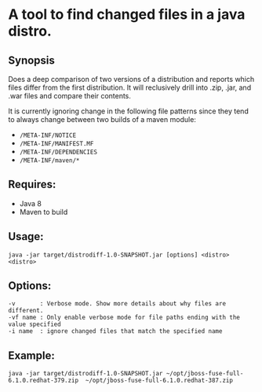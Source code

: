# A tool to find changed files in a java distro.

## Synopsis 

Does a deep comparison of two versions of a distribution and reports which files differ from the first distribution.
It will reclusively drill into .zip, .jar, and .war files and compare their contents.

It is currently ignoring change in the following file patterns since they tend to always change between two builds
of a maven module:

* `/META-INF/NOTICE`
* `/META-INF/MANIFEST.MF`
* `/META-INF/DEPENDENCIES`
* `/META-INF/maven/*`

## Requires:

* Java 8
* Maven to build

## Usage:

    java -jar target/distrodiff-1.0-SNAPSHOT.jar [options] <distro> <distro>
    
## Options:

    -v       : Verbose mode. Show more details about why files are different.
    -vf name : Only enable verbose mode for file paths ending with the value specified
    -i name  : ignore changed files that match the specified name

## Example: 

    java -jar target/distrodiff-1.0-SNAPSHOT.jar ~/opt/jboss-fuse-full-6.1.0.redhat-379.zip  ~/opt/jboss-fuse-full-6.1.0.redhat-387.zip 
